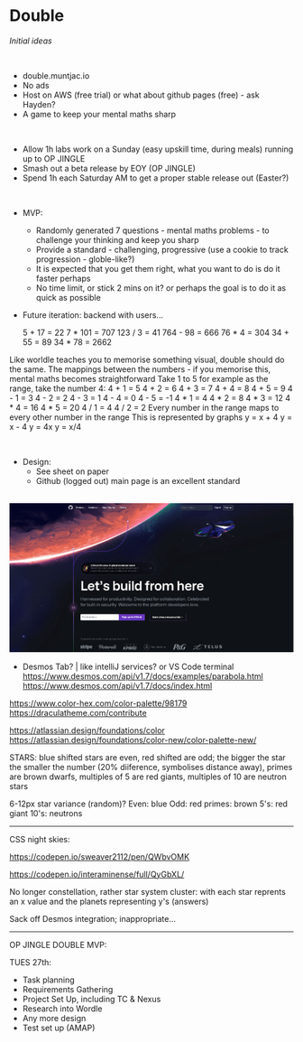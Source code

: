 # Double
*Initial ideas*

<br>

* double.muntjac.io
* No ads
* Host on AWS (free trial) or what about github pages (free) - ask Hayden?
* A game to keep your mental maths sharp

<br>

* Allow 1h labs work on a Sunday (easy upskill time, during meals) running up to OP JINGLE
* Smash out a beta release by EOY (OP JINGLE)
* Spend 1h each Saturday AM to get a proper stable release out (Easter?)

<br>

* MVP:
    * Randomly generated 7 questions - mental maths problems - to challenge your thinking and keep you sharp
    * Provide a standard - challenging, progressive (use a cookie to track progression - globle-like?)
    * It is expected that you get them right, what you want to do is do it faster perhaps
    * No time limit, or stick 2 mins on it? or perhaps the goal is to do it as quick as possible
* Future iteration: backend with users...

    5 + 17 = 22
    7 * 101 = 707
    123 / 3 = 41
    764 - 98 = 666
    76 * 4 = 304
    34 + 55 = 89
    34 * 78 = 2662


Like worldle teaches you to memorise something visual, double should do the same.
The mappings between the numbers - if you memorise this, mental maths becomes straightforward
Take 1 to 5 for example as the range, take the number 4:
4 + 1 = 5
4 + 2 = 6
4 + 3 = 7
4 + 4 = 8
4 + 5 = 9
4 - 1 = 3
4 - 2 = 2
4 - 3 = 1
4 - 4 = 0
4 - 5 = -1
4 * 1 = 4
4 * 2 = 8
4 * 3 = 12
4 * 4 = 16
4 * 5 = 20
4 / 1 = 4
4 / 2 = 2
Every number in the range maps to every other number in the range
This is represented by graphs
y = x + 4
y = x - 4
y = 4x
y = x/4


<br>

* Design:
    * See sheet on paper
    * Github (logged out) main page is an excellent standard

<br>

<img src="./res/github.png" width="800">


<br>




* Desmos Tab? | like intelliJ services? or VS Code terminal
https://www.desmos.com/api/v1.7/docs/examples/parabola.html
https://www.desmos.com/api/v1.7/docs/index.html


https://www.color-hex.com/color-palette/98179
https://draculatheme.com/contribute


https://atlassian.design/foundations/color
https://atlassian.design/foundations/color-new/color-palette-new/



STARS:
blue shifted stars are even, red shifted are odd; the bigger the star the smaller the number (20% diiference, symbolises distance away), primes are brown dwarfs, multiples of 5 are red giants, multiples of 10 are neutron stars

6-12px star variance (random)?
Even: blue
Odd: red
primes: brown
5's: red giant
10's: neutrons



-------

CSS night skies:

https://codepen.io/sweaver2112/pen/QWbvOMK

https://codepen.io/interaminense/full/QyGbXL/


No longer constellation, rather star system cluster:
with each star reprents an x value and the planets representing y's (answers)




Sack off Desmos integration; inappropriate...


----

OP JINGLE DOUBLE MVP:

TUES 27th: 
* Task planning
* Requirements Gathering
* Project Set Up, including TC & Nexus
* Research into Wordle
* Any more design
* Test set up (AMAP)